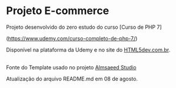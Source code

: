 # Projeto E-commerce

Projeto desenvolvido do zero estudo do curso [Curso de PHP 7]<br />

(https://www.udemy.com/curso-completo-de-php-7/)<br />


Disponível na plataforma da Udemy e no site do [HTML5dev.com.br](https://www.html5dev.com.br/curso/curso-completo-de-php-7). <br /><br />

Fonte do Template usado no projeto [Almsaeed Studio](https://almsaeedstudio.com ) <br />

Atualização do arquivo README.md em 08 de agosto.
